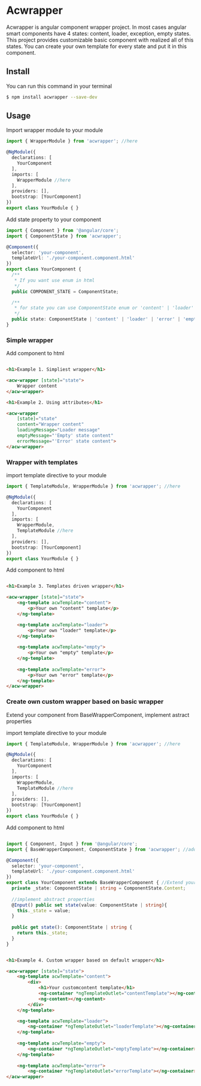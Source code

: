 # Acwrapper

Acwrapper is angular component wrapper project. In most cases angular smart components have 4 states: content, loader, exception, empty states.
This project provides customizable basic component with realized all of this states. You can create your own template for every state and put it in this component.

## Install

You can run this command in your terminal

```bash
$ npm install acwrapper --save-dev
```

## Usage

Import wrapper module to your module

```ts
import { WrapperModule } from 'acwrapper'; //here

@NgModule({
  declarations: [
    YourComponent
  ],
  imports: [
    WrapperModule //here
  ],
  providers: [],
  bootstrap: [YourComponent]
})
export class YourModule { }

```

Add state property to your component

```ts
import { Component } from '@angular/core';
import { ComponentState } from 'acwrapper';

@Component({
  selector: 'your-component',
  templateUrl: './your-component.component.html'
})
export class YourComponent {
  /**
   * If you want use enum in html
   */
  public COMPONENT_STATE = ComponentState;

  /**
   * for state you can use ComponentState enum or 'content' | 'loader' | 'error' | 'empty' values
   */
  public state: ComponentState | 'content' | 'loader' | 'error' | 'empty' = ComponentState.Content;
}

```

### Simple wrapper

Add component to html

```html

<h1>Example 1. Simpliest wrapper</h1>

<acw-wrapper [state]="state">
    Wrapper content
</acw-wrapper>

<h1>Example 2. Using attributes</h1>

<acw-wrapper 
    [state]="state"
    content="Wrapper content"
    loadingMessage="Loader message"
    emptyMessage="'Empty' state content"
    errorMessage="'Error' state content">
</acw-wrapper>

```

### Wrapper with templates

import template directive to your module

```ts
import { TemplateModule, WrapperModule } from 'acwrapper'; //here

@NgModule({
  declarations: [
    YourComponent
  ],
  imports: [
    WrapperModule,
    TemplateModule //here
  ],
  providers: [],
  bootstrap: [YourComponent]
})
export class YourModule { }

```

Add component to html

```html

<h1>Example 3. Templates driven wrapper</h1>

<acw-wrapper [state]="state">
    <ng-template acwTemplate="content">
        <p>Your own "content" template</p>
    </ng-template>

    <ng-template acwTemplate="loader">
        <p>Your own "loader" template</p>
    </ng-template>
    
    <ng-template acwTemplate="empty">
        <p>Your own "empty" template</p>
    </ng-template>
    
    <ng-template acwTemplate="error">
        <p>Your own "error" template</p>
    </ng-template>
</acw-wrapper>

```

### Create own custom wrapper based on basic wrapper

Extend your component from BaseWrapperComponent, implement astract properties

import template directive to your module

```ts
import { TemplateModule, WrapperModule } from 'acwrapper'; //here

@NgModule({
  declarations: [
    YourComponent
  ],
  imports: [
    WrapperModule,
    TemplateModule //here
  ],
  providers: [],
  bootstrap: [YourComponent]
})
export class YourModule { }

```

Add component to html

```ts

import { Component, Input } from '@angular/core';
import { BaseWrapperComponent, ComponentState } from 'acwrapper'; //add this line

@Component({
  selector: 'your-component',
  templateUrl: './your-component.component.html'
})
export class YourComponent extends BaseWrapperComponent { //Extend your component from BaseWrapperComponent  
  private _state: ComponentState | string = ComponentState.Content;
  
  //implement abstract properties
  @Input() public set state(value: ComponentState | string){
    this._state = value;
  }
  
  public get state(): ComponentState | string {
    return this._state;
  }
}


```

```html

<h1>Example 4. Custom wrapper based on default wrapper</h1>

<acw-wrapper [state]="state">    
    <ng-template acwTemplate="content">
        <div>
            <h1>Your customcontent template</h1>            
            <ng-container *ngTemplateOutlet="contentTemplate"></ng-container>
            <ng-content></ng-content>
        </div>
    </ng-template>

    <ng-template acwTemplate="loader">
        <ng-container *ngTemplateOutlet="loaderTemplate"></ng-container>
    </ng-template>
    
    <ng-template acwTemplate="empty">
        <ng-container *ngTemplateOutlet="emptyTemplate"></ng-container>
    </ng-template>
    
    <ng-template acwTemplate="error">
        <ng-container *ngTemplateOutlet="errorTemplate"></ng-container>
</acw-wrapper>

```
